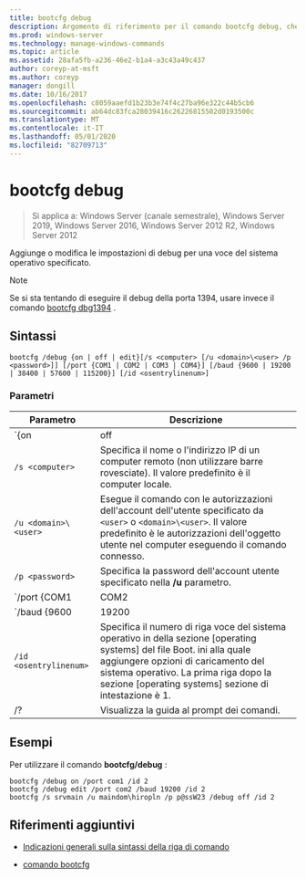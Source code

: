 ```yaml
---
title: bootcfg debug
description: Argomento di riferimento per il comando bootcfg debug, che consente di aggiungere o modificare le impostazioni di debug per una voce del sistema operativo specificata.
ms.prod: windows-server
ms.technology: manage-windows-commands
ms.topic: article
ms.assetid: 28afa5fb-a236-46e2-b1a4-a3c43a49c437
author: coreyp-at-msft
ms.author: coreyp
manager: dongill
ms.date: 10/16/2017
ms.openlocfilehash: c8059aaefd1b23b3e74f4c27ba96e322c44b5cb6
ms.sourcegitcommit: ab64dc83fca28039416c26226815502d0193500c
ms.translationtype: MT
ms.contentlocale: it-IT
ms.lasthandoff: 05/01/2020
ms.locfileid: "82709713"
---
```

# <a name="bootcfg-debug"></a>bootcfg debug

> Si applica a: Windows Server (canale semestrale), Windows Server 2019, Windows Server 2016, Windows Server 2012 R2, Windows Server 2012

Aggiunge o modifica le impostazioni di debug per una voce del sistema operativo specificato.

>[!NOTE]
> Se si sta tentando di eseguire il debug della porta 1394, usare invece il comando [bootcfg dbg1394](bootcfg-dbg1394.md) .

## <a name="syntax"></a>Sintassi

```
bootcfg /debug {on | off | edit}[/s <computer> [/u <domain>\<user> /p <password>]] [/port {COM1 | COM2 | COM3 | COM4}] [/baud {9600 | 19200 | 38400 | 57600 | 115200}] [/id <osentrylinenum>]
```

### <a name="parameters"></a>Parametri

| Parametro | Descrizione |
| --------- | ----------- |
| `{on | off | edit}` | Specifica il valore per il debug della porta, tra cui:<ul><li>**in.** Abilita il supporto del debug remoto aggiungendo l'opzione/debug all'oggetto `<osentrylinenum>`specificato.</li><li>**off.** Disabilita il supporto del debug remoto rimuovendo l'opzione/debug dall'oggetto specificato <osentrylinenum>.</li><li>**modifica.** Consente di modificare le impostazioni della velocità della porta e della velocità in baud cambiando i valori associati all'opzione <osentrylinenum>/debug per l'oggetto specificato.</li></ul> |
| `/s <computer>` | Specifica il nome o l'indirizzo IP di un computer remoto (non utilizzare barre rovesciate). Il valore predefinito è il computer locale. |
| `/u <domain>\<user>`  | Esegue il comando con le autorizzazioni dell'account dell'utente specificato da `<user>` o `<domain>\<user>`. Il valore predefinito è le autorizzazioni dell'oggetto utente nel computer eseguendo il comando connesso. |
| `/p <password>` | Specifica la password dell'account utente specificato nella **/u** parametro. |
| `/port {COM1 | COM2 | COM3 | COM4}` |  Specifica la porta COM da utilizzare per il debug. Non usare questo parametro se il debug è disabilitato. |
| `/baud {9600 | 19200 | 38400 | 57600 | 115200}` | Specifica la velocità in baud da utilizzare per il debug. Non usare questo parametro se il debug è disabilitato. |
| `/id <osentrylinenum>` | Specifica il numero di riga voce del sistema operativo in della sezione [operating systems] del file Boot. ini alla quale aggiungere opzioni di caricamento del sistema operativo. La prima riga dopo la sezione [operating systems] sezione di intestazione è 1. |
| /? | Visualizza la guida al prompt dei comandi. |

## <a name="examples"></a>Esempi

Per utilizzare il comando **bootcfg/debug** :

```
bootcfg /debug on /port com1 /id 2
bootcfg /debug edit /port com2 /baud 19200 /id 2
bootcfg /s srvmain /u maindom\hiropln /p p@ssW23 /debug off /id 2
```

## <a name="additional-references"></a>Riferimenti aggiuntivi

- [Indicazioni generali sulla sintassi della riga di comando](command-line-syntax-key.md)

- [comando bootcfg](bootcfg.md)
